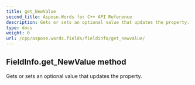 ```yaml
---
title: get_NewValue
second_title: Aspose.Words for C++ API Reference
description: Gets or sets an optional value that updates the property. 
type: docs
weight: 0
url: /cpp/aspose.words.fields/fieldinfo/get_newvalue/
---
```

## FieldInfo.get_NewValue method


Gets or sets an optional value that updates the property.

